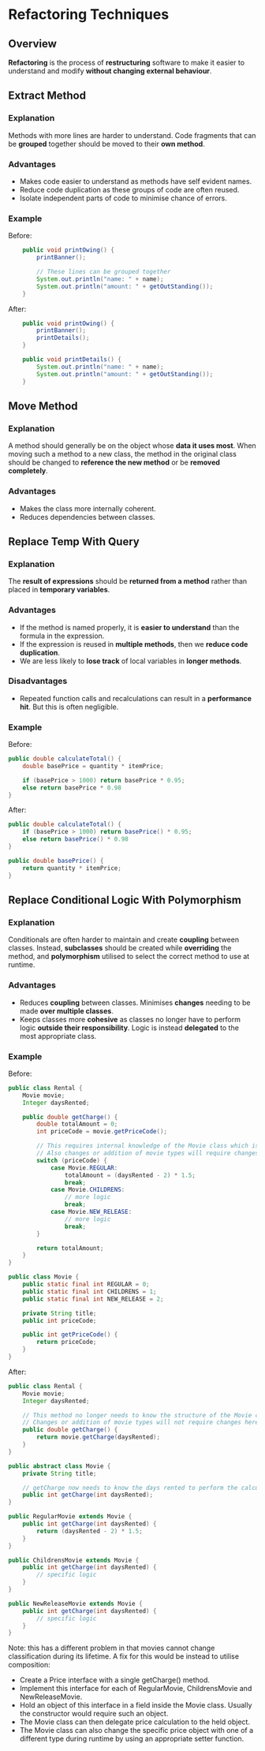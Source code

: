 # Refactoring Techniques
## Overview
**Refactoring** is the process of **restructuring** software to make it easier to understand and modify **without changing external behaviour**.

## Extract Method
### Explanation
Methods with more lines are harder to understand. Code fragments that can be **grouped** together should be moved to their **own method**.

### Advantages
- Makes code easier to understand as methods have self evident names.
- Reduce code duplication as these groups of code are often reused.
- Isolate independent parts of code to minimise chance of errors.

### Example
Before:
```java
    public void printOwing() {
        printBanner();

        // These lines can be grouped together
        System.out.println("name: " + name);
        System.out.println("amount: " + getOutStanding());
    }
```

After:
```java
    public void printOwing() {
        printBanner();
        printDetails();
    }

    public void printDetails() {
        System.out.println("name: " + name);
        System.out.println("amount: " + getOutStanding());
    }
```

## Move Method
### Explanation
A method should generally be on the object whose **data it uses most**. When moving such a method to a new class, the method in the original class should be changed to **reference the new method** or be **removed completely**.

### Advantages
- Makes the class more internally coherent.
- Reduces dependencies between classes.

## Replace Temp With Query
### Explanation
The **result of expressions** should be **returned from a method** rather than placed in **temporary variables**.

### Advantages
- If the method is named properly, it is **easier to understand** than the formula in the expression.
- If the expression is reused in **multiple methods**, then we **reduce code duplication**.
- We are less likely to **lose track** of local variables in **longer methods**.

### Disadvantages
- Repeated function calls and recalculations can result in a **performance hit**. But this is often negligible.

### Example
Before:
```java
public double calculateTotal() {
    double basePrice = quantity * itemPrice;

    if (basePrice > 1000) return basePrice * 0.95;
    else return basePrice * 0.98
}
```

After:
```java
public double calculateTotal() {
    if (basePrice > 1000) return basePrice() * 0.95;
    else return basePrice() * 0.98
}

public double basePrice() {
    return quantity * itemPrice;
}
```

## Replace Conditional Logic With Polymorphism
### Explanation
Conditionals are often harder to maintain and create **coupling** between classes. Instead, **subclasses** should be created while **overriding** the method, and **polymorphism** utilised to select the correct method to use at runtime.

### Advantages
- Reduces **coupling** between classes. Minimises **changes** needing to be made **over multiple classes**.
- Keeps classes more **cohesive** as classes no longer have to perform logic **outside their responsibility**. Logic is instead **delegated** to the most appropriate class.

### Example
Before:
```java
public class Rental {
    Movie movie;
    Integer daysRented;

    public double getCharge() {
        double totalAmount = 0;
        int priceCode = movie.getPriceCode();

        // This requires internal knowledge of the Movie class which is unnecessary coupling.
        // Also changes or addition of movie types will require changes in both Rental and Movie classes.
        switch (priceCode) {
            case Movie.REGULAR:
                totalAmount = (daysRented - 2) * 1.5;
                break;
            case Movie.CHILDRENS:
                // more logic
                break;
            case Movie.NEW_RELEASE:
                // more logic
                break;
        }

        return totalAmount;
    }
}

public class Movie {
    public static final int REGULAR = 0;
    public static final int CHILDRENS = 1;
    public static final int NEW_RELEASE = 2;

    private String title;
    public int priceCode;

    public int getPriceCode() {
        return priceCode;
    }
}
```

After:
```java
public class Rental {
    Movie movie;
    Integer daysRented;

    // This method no longer needs to know the structure of the Movie class.
    // Changes or addition of movie types will not require changes here.
    public double getCharge() {
        return movie.getCharge(daysRented);
    }
}

public abstract class Movie {
    private String title;

    // getCharge now needs to know the days rented to perform the calculations.
    public int getCharge(int daysRented);
}

public RegularMovie extends Movie {
    public int getCharge(int daysRented) {
        return (daysRented - 2) * 1.5;
    }
}

public ChildrensMovie extends Movie {
    public int getCharge(int daysRented) {
        // specific logic
    }
}

public NewReleaseMovie extends Movie {
    public int getCharge(int daysRented) {
        // specific logic
    }
}
```

Note: this has a different problem in that movies cannot change classification during its lifetime. A fix for this would be instead to utilise composition:
- Create a Price interface with a single getCharge() method.
- Implement this interface for each of RegularMovie, ChildrensMovie and NewReleaseMovie.
- Hold an object of this interface in a field inside the Movie class. Usually the constructor would require such an object.
- The Movie class can then delegate price calculation to the held object.
- The Movie class can also change the specific price object with one of a different type during runtime by using an appropriate setter function.

